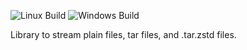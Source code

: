 ![Linux Build](https://github.com/motis-project/tar/workflows/Linux%20Build/badge.svg)
![Windows Build](https://github.com/motis-project/tar/workflows/Windows%20Build/badge.svg)

Library to stream plain files, tar files, and .tar.zstd files.

